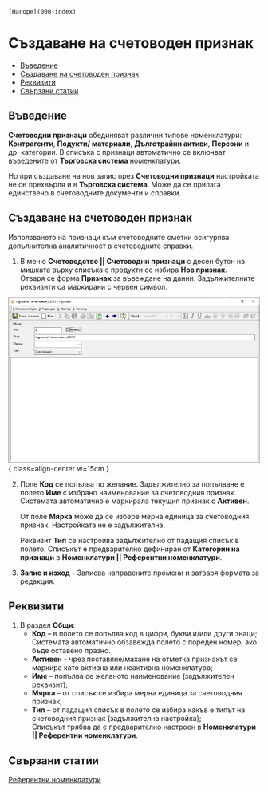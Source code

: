 ```{only} html
[Нагоре](000-index)
```

# **Създаване на счетоводен признак** 

- [Въведение](https://docs.unicontsoft.com/guide/erp/002-docs/003-accounting/002-acc-subjects.html#id2)  
- [Създаване на счетоводен признак](https://docs.unicontsoft.com/guide/erp/002-docs/003-accounting/002-acc-subjects.html#id3)  
- [Реквизити](https://docs.unicontsoft.com/guide/erp/002-docs/003-accounting/002-acc-subjects.html#id4)  
- [Свързани статии](https://docs.unicontsoft.com/guide/erp/002-docs/003-accounting/002-acc-subjects.html#id5)

## **Въведение**

**Счетоводни признаци** обединяват различни типове номенклатури: **Контрагенти**, **Подукти/ материали**, **Дълготрайни активи**, **Персони** и др. категории. В списъка с признаци автоматично се включват въведените от **Търговска система** номенклатури.   

Но при създаване на нов запис през **Счетоводни признаци** настройката не се прехвърля и в **Търговска система**. Може да се прилага единствено в счетоводните документи и справки.  

## **Създаване на счетоводен признак**

Използването на признаци към счетоводните сметки осигурява допълнителна аналитичност в счетоводните справки.  

1) В меню **Счетоводство || Счетоводни признаци** с десен бутон на мишката върху списъка с продукти се избира **Нов признак**.  
Отваря се форма **Признак** за въвеждане на данни. Задължителните реквизити са маркирани с червен символ.  

![](902-acc-subjects1.png){ class=align-center w=15cm }

2)  Поле **Код** се попълва по желание. Задължително за попълване е полето **Име** с избрано наименование за счетоводния признак.  
Системата автоматично е маркирала текущия признак с **Активен**.  
   
    От поле **Мярка** може да се избере мерна единица за счетоводния признак. Настройката не е задължителна.  
   
    Реквизит **Тип** се настройва задължително от падащия списък в полето. Списъкът е предварително дефиниран от **Категории на признаци** в **Номенклатури || Референтни номенклатури**.  

3) **Запис и изход** - Записва направените промени и затваря формата за редакция.  

## **Реквизити**

1) В раздел **Общи**:  
   - **Код** – в полето се попълва код в цифри, букви и/или други знаци;  
   Системата автоматично обзавежда полето с пореден номер, ако бъде оставено празно.  
   - **Активен** - чрез поставяне/махане на отметка признакът се маркира като активна или неактивна номенклатура;  
   - **Име** – попълва се желаното наименование (задължителен реквизит);  
   - **Мярка** – от списък се избира мерна единица за счетоводния признак;  
   - **Тип** – от падащия списък в полето се избира какъв е типът на счетоводния признак (задължителна настройка);  
   Списъкът трябва да е предварително настроен в **Номенклатури || Референтни номенклатури**.    

## **Свързани статии**  

[Референтни номенклатури](https://docs.unicontsoft.com/guide/erp/001-ref/001-nomenclatures/001-ref-nomenclatures.html)  